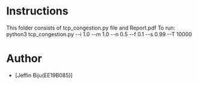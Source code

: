 
# Instructions

This folder consists of tcp_congestion.py file and Report.pdf
To run: python3 tcp_congestion.py --i 1.0 --m 1.0 --n 0.5 --f 0.1 --s 0.99 --T 10000

# Author
- [Jeffin Biju(EE19B085)]


